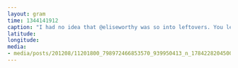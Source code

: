 ```yaml
---
layout: gram
time: 1344141912
caption: "I had no idea that @eliseworthy was so into leftovers. You learn something new everyday."
latitude: 
longitude: 
media:
- media/posts/201208/11201800_798972466853570_939950413_n_17842282045000351.jpg
---
```


